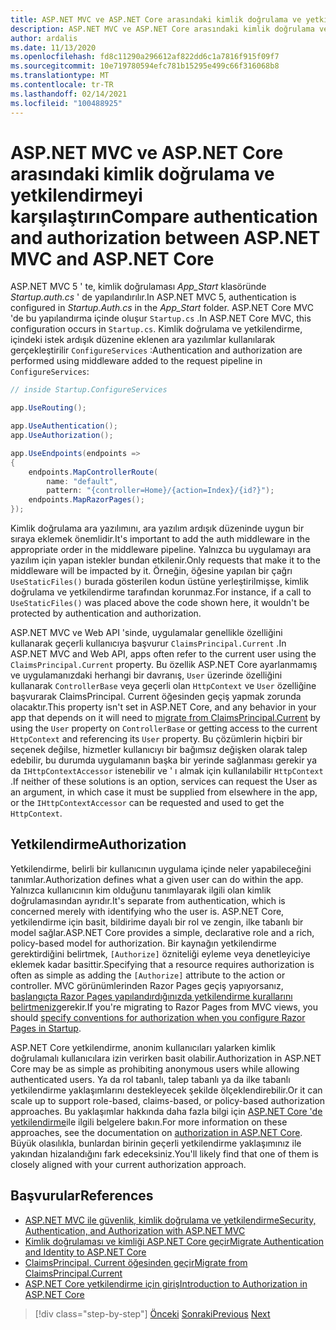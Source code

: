 ```yaml
---
title: ASP.NET MVC ve ASP.NET Core arasındaki kimlik doğrulama ve yetkilendirmeyi karşılaştırın
description: ASP.NET MVC ve ASP.NET Core arasındaki kimlik doğrulama ve yetkilendirme farklılıkları Özeti.
author: ardalis
ms.date: 11/13/2020
ms.openlocfilehash: fd8c11290a296612af822dd6c1a7816f915f09f7
ms.sourcegitcommit: 10e719780594efc781b15295e499c66f316068b8
ms.translationtype: MT
ms.contentlocale: tr-TR
ms.lasthandoff: 02/14/2021
ms.locfileid: "100488925"
---
```

# <a name="compare-authentication-and-authorization-between-aspnet-mvc-and-aspnet-core"></a><span data-ttu-id="5f4aa-103">ASP.NET MVC ve ASP.NET Core arasındaki kimlik doğrulama ve yetkilendirmeyi karşılaştırın</span><span class="sxs-lookup"><span data-stu-id="5f4aa-103">Compare authentication and authorization between ASP.NET MVC and ASP.NET Core</span></span>

<span data-ttu-id="5f4aa-104">ASP.NET MVC 5 ' te, kimlik doğrulaması *App_Start* klasöründe *Startup.auth.cs* ' de yapılandırılır.</span><span class="sxs-lookup"><span data-stu-id="5f4aa-104">In ASP.NET MVC 5, authentication is configured in *Startup.Auth.cs* in the *App_Start* folder.</span></span> <span data-ttu-id="5f4aa-105">ASP.NET Core MVC 'de bu yapılandırma içinde oluşur `Startup.cs` .</span><span class="sxs-lookup"><span data-stu-id="5f4aa-105">In ASP.NET Core MVC, this configuration occurs in `Startup.cs`.</span></span> <span data-ttu-id="5f4aa-106">Kimlik doğrulama ve yetkilendirme, içindeki istek ardışık düzenine eklenen ara yazılımlar kullanılarak gerçekleştirilir `ConfigureServices` :</span><span class="sxs-lookup"><span data-stu-id="5f4aa-106">Authentication and authorization are performed using middleware added to the request pipeline in `ConfigureServices`:</span></span>

```csharp
// inside Startup.ConfigureServices

app.UseRouting();

app.UseAuthentication();
app.UseAuthorization();

app.UseEndpoints(endpoints =>
{
    endpoints.MapControllerRoute(
        name: "default",
        pattern: "{controller=Home}/{action=Index}/{id?}");
    endpoints.MapRazorPages();
});
```

<span data-ttu-id="5f4aa-107">Kimlik doğrulama ara yazılımını, ara yazılım ardışık düzeninde uygun bir sıraya eklemek önemlidir.</span><span class="sxs-lookup"><span data-stu-id="5f4aa-107">It's important to add the auth middleware in the appropriate order in the middleware pipeline.</span></span> <span data-ttu-id="5f4aa-108">Yalnızca bu uygulamayı ara yazılım için yapan istekler bundan etkilenir.</span><span class="sxs-lookup"><span data-stu-id="5f4aa-108">Only requests that make it to the middleware will be impacted by it.</span></span> <span data-ttu-id="5f4aa-109">Örneğin, öğesine yapılan bir çağrı `UseStaticFiles()` burada gösterilen kodun üstüne yerleştirilmişse, kimlik doğrulama ve yetkilendirme tarafından korunmaz.</span><span class="sxs-lookup"><span data-stu-id="5f4aa-109">For instance, if a call to `UseStaticFiles()` was placed above the code shown here, it wouldn't be protected by authentication and authorization.</span></span>

<span data-ttu-id="5f4aa-110">ASP.NET MVC ve Web API 'sinde, uygulamalar genellikle özelliğini kullanarak geçerli kullanıcıya başvurur `ClaimsPrincipal.Current` .</span><span class="sxs-lookup"><span data-stu-id="5f4aa-110">In ASP.NET MVC and Web API, apps often refer to the current user using the `ClaimsPrincipal.Current` property.</span></span> <span data-ttu-id="5f4aa-111">Bu özellik ASP.NET Core ayarlanmamış ve uygulamanızdaki herhangi bir davranış, [](https://docs.microsoft.com/aspnet/core/migration/claimsprincipal-current) `User` üzerinde özelliğini kullanarak `ControllerBase` veya geçerli olan `HttpContext` ve `User` özelliğine başvurarak ClaimsPrincipal. Current öğesinden geçiş yapmak zorunda olacaktır.</span><span class="sxs-lookup"><span data-stu-id="5f4aa-111">This property isn't set in ASP.NET Core, and any behavior in your app that depends on it will need to [migrate from ClaimsPrincipal.Current](https://docs.microsoft.com/aspnet/core/migration/claimsprincipal-current) by using the `User` property on `ControllerBase` or getting access to the current `HttpContext` and referencing its `User` property.</span></span> <span data-ttu-id="5f4aa-112">Bu çözümlerin hiçbiri bir seçenek değilse, hizmetler kullanıcıyı bir bağımsız değişken olarak talep edebilir, bu durumda uygulamanın başka bir yerinde sağlanması gerekir ya da `IHttpContextAccessor` istenebilir ve ' ı almak için kullanılabilir `HttpContext` .</span><span class="sxs-lookup"><span data-stu-id="5f4aa-112">If neither of these solutions is an option, services can request the User as an argument, in which case it must be supplied from elsewhere in the app, or the `IHttpContextAccessor` can be requested and used to get the `HttpContext`.</span></span>

## <a name="authorization"></a><span data-ttu-id="5f4aa-113">Yetkilendirme</span><span class="sxs-lookup"><span data-stu-id="5f4aa-113">Authorization</span></span>

<span data-ttu-id="5f4aa-114">Yetkilendirme, belirli bir kullanıcının uygulama içinde neler yapabileceğini tanımlar.</span><span class="sxs-lookup"><span data-stu-id="5f4aa-114">Authorization defines what a given user can do within the app.</span></span> <span data-ttu-id="5f4aa-115">Yalnızca kullanıcının kim olduğunu tanımlayarak ilgili olan kimlik doğrulamasından ayrıdır.</span><span class="sxs-lookup"><span data-stu-id="5f4aa-115">It's separate from authentication, which is concerned merely with identifying who the user is.</span></span> <span data-ttu-id="5f4aa-116">ASP.NET Core, yetkilendirme için basit, bildirime dayalı bir rol ve zengin, ilke tabanlı bir model sağlar.</span><span class="sxs-lookup"><span data-stu-id="5f4aa-116">ASP.NET Core provides a simple, declarative role and a rich, policy-based model for authorization.</span></span> <span data-ttu-id="5f4aa-117">Bir kaynağın yetkilendirme gerektirdiğini belirtmek, `[Authorize]` özniteliği eyleme veya denetleyiciye eklemek kadar basittir.</span><span class="sxs-lookup"><span data-stu-id="5f4aa-117">Specifying that a resource requires authorization is often as simple as adding the `[Authorize]` attribute to the action or controller.</span></span> <span data-ttu-id="5f4aa-118">MVC görünümlerinden Razor Pages geçiş yapıyorsanız, [başlangıçta Razor Pages yapılandırdığınızda yetkilendirme kurallarını belirtmeniz](https://docs.microsoft.com/aspnet/core/security/authorization/razor-pages-authorization)gerekir.</span><span class="sxs-lookup"><span data-stu-id="5f4aa-118">If you're migrating to Razor Pages from MVC views, you should [specify conventions for authorization when you configure Razor Pages in Startup](https://docs.microsoft.com/aspnet/core/security/authorization/razor-pages-authorization).</span></span>

<span data-ttu-id="5f4aa-119">ASP.NET Core yetkilendirme, anonim kullanıcıları yalarken kimlik doğrulamalı kullanıcılara izin verirken basit olabilir.</span><span class="sxs-lookup"><span data-stu-id="5f4aa-119">Authorization in ASP.NET Core may be as simple as prohibiting anonymous users while allowing authenticated users.</span></span> <span data-ttu-id="5f4aa-120">Ya da rol tabanlı, talep tabanlı ya da ilke tabanlı yetkilendirme yaklaşımlarını destekleyecek şekilde ölçeklendirebilir.</span><span class="sxs-lookup"><span data-stu-id="5f4aa-120">Or it can scale up to support role-based, claims-based, or policy-based authorization approaches.</span></span> <span data-ttu-id="5f4aa-121">Bu yaklaşımlar hakkında daha fazla bilgi için [ASP.NET Core 'de yetkilendirme](https://docs.microsoft.com/aspnet/core/security/authorization/introduction)ile ilgili belgelere bakın.</span><span class="sxs-lookup"><span data-stu-id="5f4aa-121">For more information on these approaches, see the documentation on [authorization in ASP.NET Core](https://docs.microsoft.com/aspnet/core/security/authorization/introduction).</span></span> <span data-ttu-id="5f4aa-122">Büyük olasılıkla, bunlardan birinin geçerli yetkilendirme yaklaşımınız ile yakından hizalandığını fark edeceksiniz.</span><span class="sxs-lookup"><span data-stu-id="5f4aa-122">You'll likely find that one of them is closely aligned with your current authorization approach.</span></span>

## <a name="references"></a><span data-ttu-id="5f4aa-123">Başvurular</span><span class="sxs-lookup"><span data-stu-id="5f4aa-123">References</span></span>

- [<span data-ttu-id="5f4aa-124">ASP.NET MVC ile güvenlik, kimlik doğrulama ve yetkilendirme</span><span class="sxs-lookup"><span data-stu-id="5f4aa-124">Security, Authentication, and Authorization with ASP.NET MVC</span></span>](https://docs.microsoft.com/aspnet/mvc/overview/security/)
- [<span data-ttu-id="5f4aa-125">Kimlik doğrulaması ve kimliği ASP.NET Core geçir</span><span class="sxs-lookup"><span data-stu-id="5f4aa-125">Migrate Authentication and Identity to ASP.NET Core</span></span>](https://docs.microsoft.com/aspnet/mvc/overview/security/)
- [<span data-ttu-id="5f4aa-126">ClaimsPrincipal. Current öğesinden geçir</span><span class="sxs-lookup"><span data-stu-id="5f4aa-126">Migrate from ClaimsPrincipal.Current</span></span>](https://docs.microsoft.com/aspnet/core/migration/claimsprincipal-current)
- [<span data-ttu-id="5f4aa-127">ASP.NET Core yetkilendirme için giriş</span><span class="sxs-lookup"><span data-stu-id="5f4aa-127">Introduction to Authorization in ASP.NET Core</span></span>](https://docs.microsoft.com/aspnet/core/security/authorization/introduction)

>[!div class="step-by-step"]
><span data-ttu-id="5f4aa-128">[Önceki](webapi-differences.md) 
> [Sonraki](identity-differences.md)</span><span class="sxs-lookup"><span data-stu-id="5f4aa-128">[Previous](webapi-differences.md)
[Next](identity-differences.md)</span></span>
